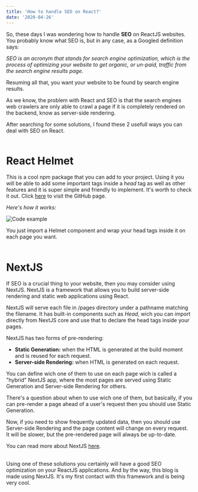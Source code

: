 ```yaml
---
title: 'How to handle SEO on React?'
date: '2020-04-26'
---
```


So, these days I was wondering how to handle **SEO** on ReactJS websites. You probably know what SEO is, but in any case, as a Googled definition says:

*SEO is an acronym that stands for search engine optimization, which is the process of optimizing your website to get organic, or un-paid, traffic from the search engine results page.*

Resuming all that, you want your website to be found by search engine results.

As we know, the problem with React and SEO is that the search engines web crawlers are only able to crawl a page if it is completely rendered on the backend, know as server-side rendering.

After searching for some solutions, I found these 2 usefull ways you can deal with SEO on React.<br><br>

# React Helmet

This is a cool npm package that you can add to your project. Using it you will be able to add some important tags inside a *head* tag as well as other features and it is super simple and friendly to implement. It's worth to check it out. Click [here](https://github.com/nfl/react-helmet) to visit the GitHub page.

*Here's how it works:*

![Code example](/images/code-example1.png)

You just import a Helmet component and wrap your head tags inside it on each page you want.<br><br>

# NextJS

If SEO is a crucial thing to your website, then you may consider using NextJS. NextJS is a framework that allows you to build server-side rendering and static web applications using React.

NextJS will serve each file in /pages directory under a pathname matching the filename. It has built-in components such as *Head*, wich you can import directly from NextJS core and use that to declare the head tags inside your pages.

NextJS has two forms of pre-rendering:

- **Static Generation:** when the HTML is generated at the build moment and is reused for each request.
- **Server-side Rendering:** when HTML is generated on each request.

You can define wich one of them to use on each page wich is called a "hybrid" NextJS app, where the most pages are served using Static Generation and Server-side Rendering for others.

There's a question about when to use wich one of them, but basically, if you can pre-render a page ahead of a user's request then you should use Static Generation.

Now, if you need to show frequently updated data, then you should use Server-side Rendering and the page content will change on every request. It will be slower, but the pre-rendered page will always be up-to-date.

You can read more about NextJS [here](https://nextjs.org/).<br><br>

Using one of these solutions you certainly will have a good SEO optimization on your ReactJS applications. And by the way, this blog is made using NextJS. It's my first contact with this framework and is being very cool.